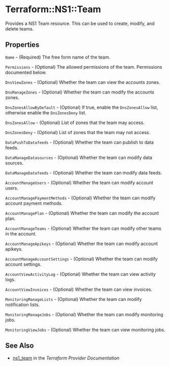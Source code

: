 # Terraform::NS1::Team

Provides a NS1 Team resource. This can be used to create, modify, and delete teams.

## Properties

`Name` - (Required) The free form name of the team.

`Permissions` - (Optional) The allowed permissions of the team. Permissions documented below.

`DnsViewZones` - (Optional) Whether the team can view the accounts zones.

`DnsManageZones` - (Optional) Whether the team can modify the accounts zones.

`DnsZonesAllowByDefault` - (Optional) If true, enable the `DnsZonesAllow` list, otherwise enable the `DnsZonesDeny` list.

`DnsZonesAllow` - (Optional) List of zones that the team may access.

`DnsZonesDeny` - (Optional) List of zones that the team may not access.

`DataPushToDatafeeds` - (Optional) Whether the team can publish to data feeds.

`DataManageDatasources` - (Optional) Whether the team can modify data sources.

`DataManageDatafeeds` - (Optional) Whether the team can modify data feeds.

`AccountManageUsers` - (Optional) Whether the team can modify account users.

`AccountManagePaymentMethods` - (Optional) Whether the team can modify account payment methods.

`AccountManagePlan` - (Optional) Whether the team can modify the account plan.

`AccountManageTeams` - (Optional) Whether the team can modify other teams in the account.

`AccountManageApikeys` - (Optional) Whether the team can modify account apikeys.

`AccountManageAccountSettings` - (Optional) Whether the team can modify account settings.

`AccountViewActivityLog` - (Optional) Whether the team can view activity logs.

`AccountViewInvoices` - (Optional) Whether the team can view invoices.

`MonitoringManageLists` - (Optional) Whether the team can modify notification lists.

`MonitoringManageJobs` - (Optional) Whether the team can modify monitoring jobs.

`MonitoringViewJobs` - (Optional) Whether the team can view monitoring jobs.


## See Also

* [ns1_team](https://www.terraform.io/docs/providers/ns1/r/team.html) in the _Terraform Provider Documentation_